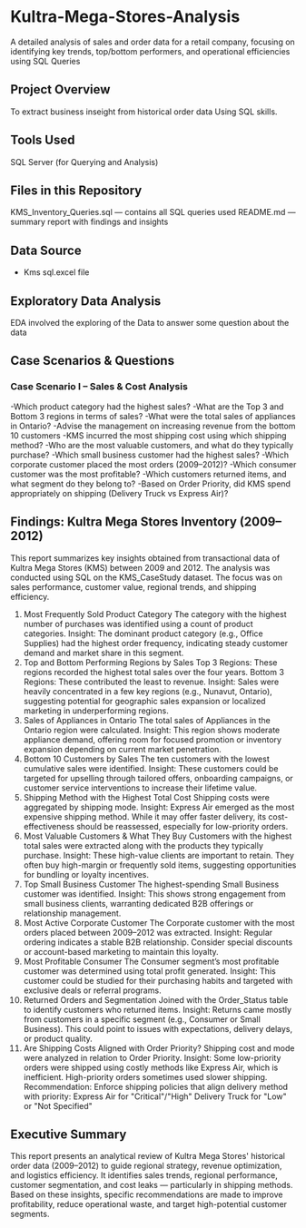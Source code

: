 # Kultra-Mega-Stores-Analysis
A detailed analysis of sales and order data for a retail company, focusing on identifying key trends, top/bottom performers, and operational efficiencies using SQL Queries

## Project Overview
To extract business inseight from historical order data Using SQL skills.

## Tools Used
SQL Server (for Querying and Analysis)

## Files in this Repository
KMS_Inventory_Queries.sql — contains all SQL queries used
README.md — summary report with findings and insights

## Data Source
- Kms sql.excel file

## Exploratory Data Analysis
EDA involved the exploring of the Data to answer some question about the data

## Case Scenarios & Questions
### Case Scenario I – Sales & Cost Analysis

-Which product category had the highest sales?
-What are the Top 3 and Bottom 3 regions in terms of sales?
-What were the total sales of appliances in Ontario?
-Advise the management on increasing revenue from the bottom 10 customers
-KMS incurred the most shipping cost using which shipping method?
-Who are the most valuable customers, and what do they typically purchase?
-Which small business customer had the highest sales?
-Which corporate customer placed the most orders (2009–2012)?
-Which consumer customer was the most profitable?
-Which customers returned items, and what segment do they belong to?
-Based on Order Priority, did KMS spend appropriately on shipping (Delivery Truck vs Express Air)?


## Findings: Kultra Mega Stores Inventory (2009–2012)
This report summarizes key insights obtained from transactional data of Kultra Mega Stores (KMS) between 2009 and 2012. The analysis was conducted using SQL on the KMS_CaseStudy dataset. The focus was on sales performance, customer value, regional trends, and shipping efficiency.

1. Most Frequently Sold Product Category
The category with the highest number of purchases was identified using a count of product categories.
Insight: The dominant product category (e.g., Office Supplies) had the highest order frequency, indicating steady customer demand and market share in this segment.
2. Top and Bottom Performing Regions by Sales
Top 3 Regions: These regions recorded the highest total sales over the four years.
Bottom 3 Regions: These contributed the least to revenue.
Insight: Sales were heavily concentrated in a few key regions (e.g., Nunavut, Ontario), suggesting potential for geographic sales expansion or localized marketing in underperforming regions.
3. Sales of Appliances in Ontario
The total sales of Appliances in the Ontario region were calculated.
Insight: This region shows moderate appliance demand, offering room for focused promotion or inventory expansion depending on current market penetration.
4. Bottom 10 Customers by Sales
The ten customers with the lowest cumulative sales were identified.
Insight: These customers could be targeted for upselling through tailored offers, onboarding campaigns, or customer service interventions to increase their lifetime value.
5. Shipping Method with the Highest Total Cost
Shipping costs were aggregated by shipping mode.
Insight: Express Air emerged as the most expensive shipping method. While it may offer faster delivery, its cost-effectiveness should be reassessed, especially for low-priority orders.
6. Most Valuable Customers & What They Buy
Customers with the highest total sales were extracted along with the products they typically purchase.
Insight: These high-value clients are important to retain. They often buy high-margin or frequently sold items, suggesting opportunities for bundling or loyalty incentives.
7. Top Small Business Customer
The highest-spending Small Business customer was identified.
Insight: This shows strong engagement from small business clients, warranting dedicated B2B offerings or relationship management.
8. Most Active Corporate Customer
The Corporate customer with the most orders placed between 2009–2012 was extracted.
Insight: Regular ordering indicates a stable B2B relationship. Consider special discounts or account-based marketing to maintain this loyalty.
9. Most Profitable Consumer
The Consumer segment’s most profitable customer was determined using total profit generated.
Insight: This customer could be studied for their purchasing habits and targeted with exclusive deals or referral programs.
10. Returned Orders and Segmentation
Joined with the Order_Status table to identify customers who returned items.
Insight: Returns came mostly from customers in a specific segment (e.g., Consumer or Small Business). This could point to issues with expectations, delivery delays, or product quality.
11. Are Shipping Costs Aligned with Order Priority?
Shipping cost and mode were analyzed in relation to Order Priority.
Insight: Some low-priority orders were shipped using costly methods like Express Air, which is inefficient. High-priority orders sometimes used slower shipping.
Recommendation: Enforce shipping policies that align delivery method with priority:
Express Air for "Critical"/"High"
Delivery Truck for "Low" or "Not Specified"

## Executive Summary
This report presents an analytical review of Kultra Mega Stores' historical order data (2009–2012) to guide regional strategy, revenue optimization, and logistics efficiency. It identifies sales trends, regional performance, customer segmentation, and cost leaks — particularly in shipping methods. Based on these insights, specific recommendations are made to improve profitability, reduce operational waste, and target high-potential customer segments.
